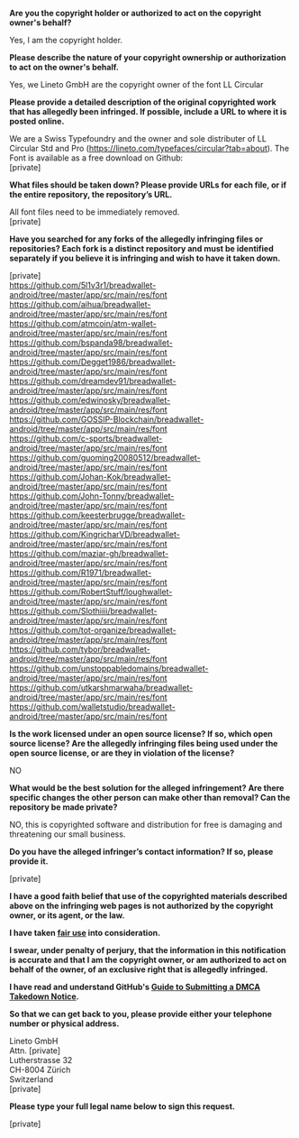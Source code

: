 **Are you the copyright holder or authorized to act on the copyright owner's behalf?**  
  
Yes, I am the copyright holder.  
  
**Please describe the nature of your copyright ownership or authorization to act on the owner's behalf.**  
  
Yes, we Lineto GmbH are the copyright owner of the font LL Circular  
  
**Please provide a detailed description of the original copyrighted work that has allegedly been infringed. If possible, include a URL to where it is posted online.**  
  
We are a Swiss Typefoundry and the owner and sole distributer of LL Circular Std and Pro (https://lineto.com/typefaces/circular?tab=about). The Font is available as a free download on Github:  
[private]    
  
**What files should be taken down? Please provide URLs for each file, or if the entire repository, the repository’s URL.**  
  
All font files need to be immediately removed.  
[private]    
  
**Have you searched for any forks of the allegedly infringing files or repositories? Each fork is a distinct repository and must be identified separately if you believe it is infringing and wish to have it taken down.**  
  
[private]    
https://github.com/5l1v3r1/breadwallet-android/tree/master/app/src/main/res/font  
https://github.com/aihua/breadwallet-android/tree/master/app/src/main/res/font  
https://github.com/atmcoin/atm-wallet-android/tree/master/app/src/main/res/font  
https://github.com/bspanda98/breadwallet-android/tree/master/app/src/main/res/font  
https://github.com/Degget1986/breadwallet-android/tree/master/app/src/main/res/font  
https://github.com/dreamdev91/breadwallet-android/tree/master/app/src/main/res/font  
https://github.com/edwinosky/breadwallet-android/tree/master/app/src/main/res/font  
https://github.com/GOSSIP-Blockchain/breadwallet-android/tree/master/app/src/main/res/font  
https://github.com/c-sports/breadwallet-android/tree/master/app/src/main/res/font  
https://github.com/guoming20080512/breadwallet-android/tree/master/app/src/main/res/font  
https://github.com/Johan-Kok/breadwallet-android/tree/master/app/src/main/res/font  
https://github.com/John-Tonny/breadwallet-android/tree/master/app/src/main/res/font  
https://github.com/keesterbrugge/breadwallet-android/tree/master/app/src/main/res/font  
https://github.com/KingricharVD/breadwallet-android/tree/master/app/src/main/res/font  
https://github.com/maziar-gh/breadwallet-android/tree/master/app/src/main/res/font  
https://github.com/R1971/breadwallet-android/tree/master/app/src/main/res/font  
https://github.com/RobertStuff/loughwallet-android/tree/master/app/src/main/res/font  
https://github.com/Slothiiii/breadwallet-android/tree/master/app/src/main/res/font  
https://github.com/tot-organize/breadwallet-android/tree/master/app/src/main/res/font  
https://github.com/tybor/breadwallet-android/tree/master/app/src/main/res/font  
https://github.com/unstoppabledomains/breadwallet-android/tree/master/app/src/main/res/font  
https://github.com/utkarshmarwaha/breadwallet-android/tree/master/app/src/main/res/font  
https://github.com/walletstudio/breadwallet-android/tree/master/app/src/main/res/font  
  
**Is the work licensed under an open source license? If so, which open source license? Are the allegedly infringing files being used under the open source license, or are they in violation of the license?**  
  
NO  
  
**What would be the best solution for the alleged infringement? Are there specific changes the other person can make other than removal? Can the repository be made private?**  
  
NO, this is copyrighted software and distribution for free is damaging and threatening our small business.  
  
**Do you have the alleged infringer’s contact information? If so, please provide it.**  
  
[private]    
  
**I have a good faith belief that use of the copyrighted materials described above on the infringing web pages is not authorized by the copyright owner, or its agent, or the law.**  
  
**I have taken <a href="https://www.lumendatabase.org/topics/22">fair use</a> into consideration.**  
  
**I swear, under penalty of perjury, that the information in this notification is accurate and that I am the copyright owner, or am authorized to act on behalf of the owner, of an exclusive right that is allegedly infringed.**  
  
**I have read and understand GitHub's <a href="https://help.github.com/articles/guide-to-submitting-a-dmca-takedown-notice/">Guide to Submitting a DMCA Takedown Notice</a>.**  
  
**So that we can get back to you, please provide either your telephone number or physical address.**  
  
Lineto GmbH  
Attn. [private]    
Lutherstrasse 32  
CH-8004 Zürich  
Switzerland  
[private]    
  
**Please type your full legal name below to sign this request.**  
  
[private]    
